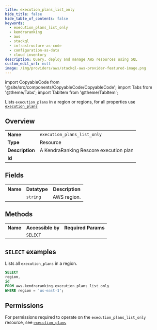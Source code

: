 ```yaml
---
title: execution_plans_list_only
hide_title: false
hide_table_of_contents: false
keywords:
  - execution_plans_list_only
  - kendraranking
  - aws
  - stackql
  - infrastructure-as-code
  - configuration-as-data
  - cloud inventory
description: Query, deploy and manage AWS resources using SQL
custom_edit_url: null
image: /img/providers/aws/stackql-aws-provider-featured-image.png
---
```


import CopyableCode from '@site/src/components/CopyableCode/CopyableCode';
import Tabs from '@theme/Tabs';
import TabItem from '@theme/TabItem';

Lists <code>execution_plans</code> in a region or regions, for all properties use <a href="/providers/aws/serviceName/execution_plans/"><code>execution_plans</code></a>

## Overview
<table><tbody>
<tr><td><b>Name</b></td><td><code>execution_plans_list_only</code></td></tr>
<tr><td><b>Type</b></td><td>Resource</td></tr>
<tr><td><b>Description</b></td><td>A KendraRanking Rescore execution plan</td></tr>
<tr><td><b>Id</b></td><td><CopyableCode code="aws.kendraranking.execution_plans_list_only" /></td></tr>
</tbody></table>

## Fields
<table><tbody><tr><th>Name</th><th>Datatype</th><th>Description</th></tr><tr><td><CopyableCode code="region" /></td><td><code>string</code></td><td>AWS region.</td></tr>
</tbody></table>

## Methods

<table><tbody>
  <tr>
    <th>Name</th>
    <th>Accessible by</th>
    <th>Required Params</th>
  </tr>
  <tr>
    <td><CopyableCode code="list_resources" /></td>
    <td><code>SELECT</code></td>
    <td><CopyableCode code="region" /></td>
  </tr>
</tbody></table>

## `SELECT` examples
Lists all <code>execution_plans</code> in a region.
```sql
SELECT
region,
id
FROM aws.kendraranking.execution_plans_list_only
WHERE region = 'us-east-1';
```


## Permissions

For permissions required to operate on the <code>execution_plans_list_only</code> resource, see <a href="/providers/aws/kendraranking/execution_plans/#permissions"><code>execution_plans</code></a>

